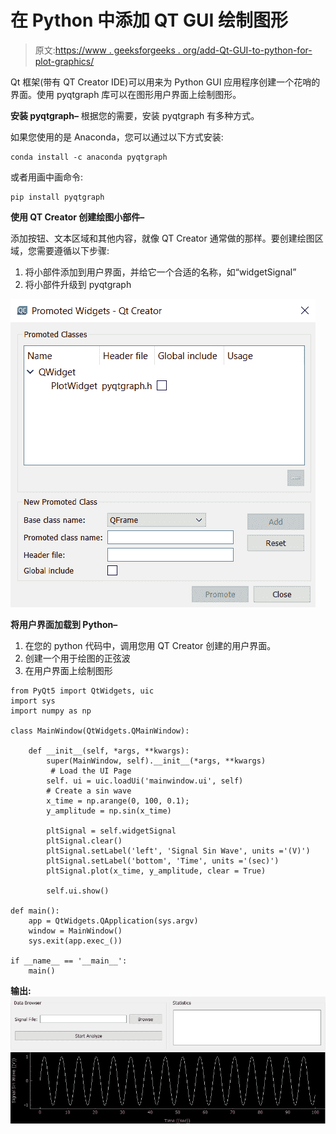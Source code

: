# 在 Python 中添加 QT GUI 绘制图形

> 原文:[https://www . geeksforgeeks . org/add-Qt-GUI-to-python-for-plot-graphics/](https://www.geeksforgeeks.org/add-qt-gui-to-python-for-plotting-graphics/)

Qt 框架(带有 QT Creator IDE)可以用来为 Python GUI 应用程序创建一个花哨的界面。使用 pyqtgraph 库可以在图形用户界面上绘制图形。

**安装 pyqtgraph–**
根据您的需要，安装 pyqtgraph 有多种方式。

如果您使用的是 Anaconda，您可以通过以下方式安装:

```
conda install -c anaconda pyqtgraph

```

或者用画中画命令:

```
pip install pyqtgraph

```

**使用 QT Creator 创建绘图小部件–**

添加按钮、文本区域和其他内容，就像 QT Creator 通常做的那样。要创建绘图区域，您需要遵循以下步骤:

1.  将小部件添加到用户界面，并给它一个合适的名称，如“widgetSignal”
2.  将小部件升级到 pyqtgraph

![](img/bffeb9655895f33721efab923ca8548f.png)

**将用户界面加载到 Python–**

1.  在您的 python 代码中，调用您用 QT Creator 创建的用户界面。
2.  创建一个用于绘图的正弦波
3.  在用户界面上绘制图形

```
from PyQt5 import QtWidgets, uic
import sys
import numpy as np

class MainWindow(QtWidgets.QMainWindow):

    def __init__(self, *args, **kwargs):
        super(MainWindow, self).__init__(*args, **kwargs)
         # Load the UI Page
        self. ui = uic.loadUi('mainwindow.ui', self)
        # Create a sin wave
        x_time = np.arange(0, 100, 0.1);
        y_amplitude = np.sin(x_time)

        pltSignal = self.widgetSignal
        pltSignal.clear()
        pltSignal.setLabel('left', 'Signal Sin Wave', units ='(V)')
        pltSignal.setLabel('bottom', 'Time', units ='(sec)')
        pltSignal.plot(x_time, y_amplitude, clear = True)

        self.ui.show()

def main():
    app = QtWidgets.QApplication(sys.argv)
    window = MainWindow()
    sys.exit(app.exec_())

if __name__ == '__main__':
    main()     
```

**输出:**
![](img/656d643abda6438f40f50b89d32e190e.png)